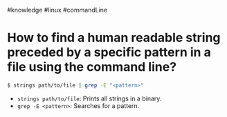 #knowledge
#linux
#commandLine

# How to find a human readable string preceded by a specific pattern in a file using the command line?

```sh
$ strings path/to/file | grep -E "<pattern>"
```

- `strings path/to/file`: Prints all strings in a binary.
- `grep -E <pattern>`: Searches for a pattern.
